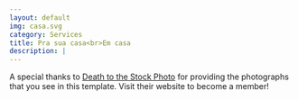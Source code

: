 ```yaml
---
layout: default
img: casa.svg
category: Services
title: Pra sua casa<br>Em casa
description: |
---
```

  A special thanks to [Death to the Stock Photo](http://join.deathtothestockphoto.com/) for providing the photographs that you see in this template.  Visit their website to become a member!